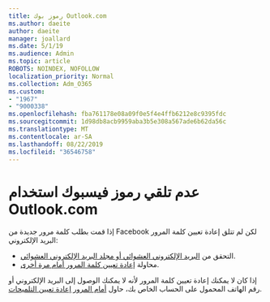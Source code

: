 ```yaml
---
title: رموز بوك Outlook.com
ms.author: daeite
author: daeite
manager: joallard
ms.date: 5/1/19
ms.audience: Admin
ms.topic: article
ROBOTS: NOINDEX, NOFOLLOW
localization_priority: Normal
ms.collection: Adm_O365
ms.custom:
- "1967"
- "9000338"
ms.openlocfilehash: fba761178e08a09f0e5f4e4ffb6212e8c9395fdc
ms.sourcegitcommit: 1d98db8acb9959aba3b5e308a567ade6b62da56c
ms.translationtype: MT
ms.contentlocale: ar-SA
ms.lasthandoff: 08/22/2019
ms.locfileid: "36546758"
---
```

# <a name="not-receiving-facebook-codes-using-outlookcom"></a>عدم تلقي رموز فيسبوك استخدام Outlook.com

إذا قمت بطلب كلمة مرور جديدة من Facebook لكن لم تتلق إعادة تعيين كلمة المرور البريد الإلكتروني:

- التحقق من [البريد الإلكتروني العشوائي أو مجلد البريد الإلكتروني العشوائي](https://outlook.live.com/mail/junkemail).
- محاولة [إعادة تعيين كلمة المرور أمام مرة أخرى](https://www.facebook.com/help/213395615347144?helpref=faq_content).

إذا كان لا يمكنك إعادة تعيين كلمة المرور لأنه لا يمكنك الوصول إلى البريد الإلكتروني أو رقم الهاتف المحمول على الحساب الخاص بك، حاول [أمام المرور إعادة تعيين التلميحات](https://www.facebook.com/help/218815984812734).